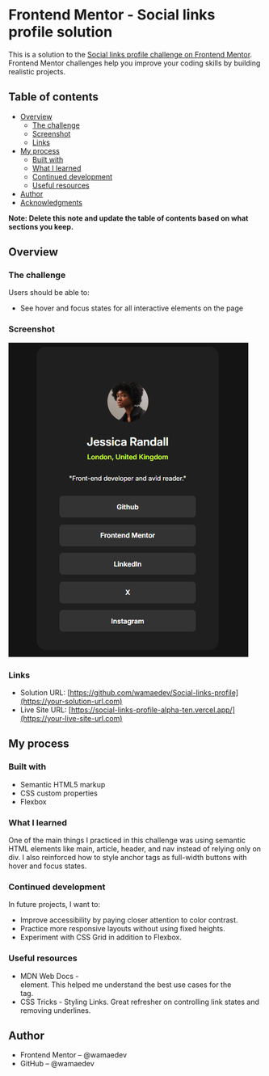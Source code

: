 # Frontend Mentor - Social links profile solution

This is a solution to the [Social links profile challenge on Frontend Mentor](https://www.frontendmentor.io/challenges/social-links-profile-UG32l9m6dQ). Frontend Mentor challenges help you improve your coding skills by building realistic projects. 

## Table of contents

- [Overview](#overview)
  - [The challenge](#the-challenge)
  - [Screenshot](#screenshot)
  - [Links](#links)
- [My process](#my-process)
  - [Built with](#built-with)
  - [What I learned](#what-i-learned)
  - [Continued development](#continued-development)
  - [Useful resources](#useful-resources)
- [Author](#author)
- [Acknowledgments](#acknowledgments)

**Note: Delete this note and update the table of contents based on what sections you keep.**

## Overview

### The challenge

Users should be able to:

- See hover and focus states for all interactive elements on the page

### Screenshot

![](./assets/images/Screenshot%202025-09-24%20110053.png)


### Links

- Solution URL: [https://github.com/wamaedev/Social-links-profile](https://your-solution-url.com)
- Live Site URL: [https://social-links-profile-alpha-ten.vercel.app/](https://your-live-site-url.com)

## My process

### Built with
- Semantic HTML5 markup
- CSS custom properties
- Flexbox

### What I learned

One of the main things I practiced in this challenge was using semantic HTML elements like main, article, header, and nav instead of relying only on div. I also reinforced how to style anchor tags as full-width buttons with hover and focus states.

### Continued development

In future projects, I want to:

- Improve accessibility by paying closer attention to color contrast.
- Practice more responsive layouts without using fixed heights.
- Experiment with CSS Grid in addition to Flexbox.


### Useful resources

- MDN Web Docs - <nav> element. This helped me understand the best use cases for the <nav> tag.
- CSS Tricks - Styling Links. Great refresher on controlling link states and removing underlines.


## Author

- Frontend Mentor – @wamaedev
- GitHub – @wamaedev

